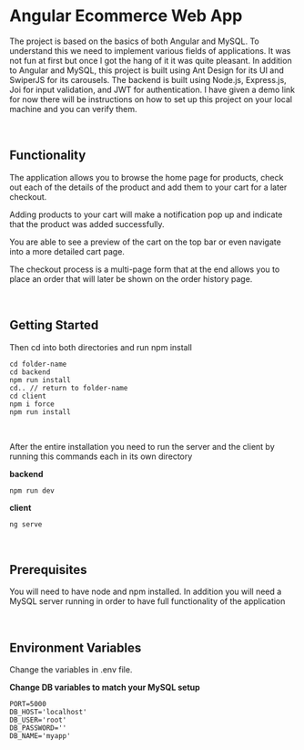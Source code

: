# Angular Ecommerce Web App

The project is based on the basics of both Angular and MySQL. To understand this we need to implement various fields of applications. It was not fun at first but once I got the hang of it it was quite pleasant. In addition to Angular and MySQL, this project is built using Ant Design for its UI and SwiperJS for its carousels. The backend is built using Node.js, Express.js, Joi for input validation, and JWT for authentication. I have given a demo link for now there will be instructions on how to set up this project on your local machine and you can verify them.

<br/>


## Functionality

The application allows you to browse the home page for products, check out each of the details of the product and add them to your cart for a later checkout.

Adding products to your cart will make a notification pop up and indicate that the product was added successfully.

You are able to see a preview of the cart on the top bar or even navigate into a more detailed cart page.

The checkout process is a multi-page form that at the end allows you to place an order that will later be shown on the order history page.

<br/>

## Getting Started

Then cd into both directories and run npm install

```
cd folder-name
cd backend
npm run install
cd.. // return to folder-name
cd client
npm i force
npm run install
```

<br/>

After the entire installation you need to run the server and the client by running this commands each in its own directory

**backend**

```
npm run dev
```

**client**

```
ng serve
```

<br/>

## Prerequisites

You will need to have node and npm installed. In addition you will need a MySQL server running in order to have full functionality of the application

<br/>

## Environment Variables

Change the variables in .env file.

**Change DB variables to match your MySQL setup**

```
PORT=5000
DB_HOST='localhost'
DB_USER='root'
DB_PASSWORD=''
DB_NAME='myapp'
```
